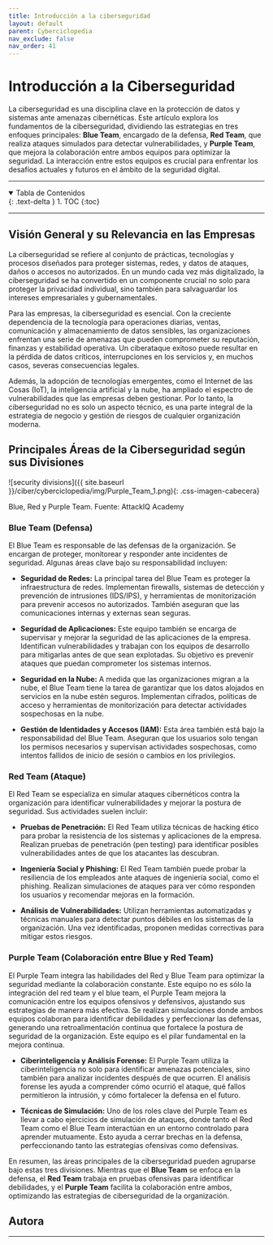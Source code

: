 ```yaml
---
title: Introducción a la ciberseguridad
layout: default
parent: Cyberciclopedia
nav_exclude: false
nav_order: 41
---
```


# Introducción a la Ciberseguridad

La ciberseguridad es una disciplina clave en la protección de datos y sistemas ante amenazas cibernéticas. Este artículo explora los fundamentos de la ciberseguridad, dividiendo las estrategias en tres enfoques principales: **Blue Team**, encargado de la defensa, **Red Team**, que realiza ataques simulados para detectar vulnerabilidades, y **Purple Team**, que mejora la colaboración entre ambos equipos para optimizar la seguridad. La interacción entre estos equipos es crucial para enfrentar los desafíos actuales y futuros en el ámbito de la seguridad digital.

---
<details open markdown="block">
  <summary>Tabla de Contenidos</summary>
  {: .text-delta }
1. TOC
{:toc}
</details>

---
## Visión General y su Relevancia en las Empresas

La ciberseguridad se refiere al conjunto de prácticas, tecnologías y procesos diseñados para proteger sistemas, redes, y datos de ataques, daños o accesos no autorizados. En un mundo cada vez más digitalizado, la ciberseguridad se ha convertido en un componente crucial no solo para proteger la privacidad individual, sino también para salvaguardar los intereses empresariales y gubernamentales.

Para las empresas, la ciberseguridad es esencial. Con la creciente dependencia de la tecnología para operaciones diarias, ventas, comunicación y almacenamiento de datos sensibles, las organizaciones enfrentan una serie de amenazas que pueden comprometer su reputación, finanzas y estabilidad operativa. Un ciberataque exitoso puede resultar en la pérdida de datos críticos, interrupciones en los servicios y, en muchos casos, severas consecuencias legales.

Además, la adopción de tecnologías emergentes, como el Internet de las Cosas (IoT), la inteligencia artificial y la nube, ha ampliado el espectro de vulnerabilidades que las empresas deben gestionar. Por lo tanto, la ciberseguridad no es solo un aspecto técnico, es una parte integral de la estrategia de negocio y gestión de riesgos de cualquier organización moderna.

## Principales Áreas de la Ciberseguridad según sus Divisiones

![security divisions]({{ site.baseurl }}/ciber/cyberciclopedia/img/Purple_Team_1.png){: .css-imagen-cabecera}
<p class="caption">Blue, Red y Purple Team. Fuente: AttackIQ Academy</p>

### **Blue Team (Defensa)**

El Blue Team es responsable de las defensas de la organización. Se encargan de proteger, monitorear y responder ante incidentes de seguridad. Algunas áreas clave bajo su responsabilidad incluyen:

- **Seguridad de Redes:** La principal tarea del Blue Team es proteger la infraestructura de redes. Implementan firewalls, sistemas de detección y prevención de intrusiones (IDS/IPS), y herramientas de monitorización para prevenir accesos no autorizados. También aseguran que las comunicaciones internas y externas sean seguras.

- **Seguridad de Aplicaciones:** Este equipo también se encarga de supervisar y mejorar la seguridad de las aplicaciones de la empresa. Identifican vulnerabilidades y trabajan con los equipos de desarrollo para mitigarlas antes de que sean explotadas. Su objetivo es prevenir ataques que puedan comprometer los sistemas internos.

- **Seguridad en la Nube:** A medida que las organizaciones migran a la nube, el Blue Team tiene la tarea de garantizar que los datos alojados en servicios en la nube estén seguros. Implementan cifrados, políticas de acceso y herramientas de monitorización para detectar actividades sospechosas en la nube.

- **Gestión de Identidades y Accesos (IAM):** Esta área también está bajo la responsabilidad del Blue Team. Aseguran que los usuarios solo tengan los permisos necesarios y supervisan actividades sospechosas, como intentos fallidos de inicio de sesión o cambios en los privilegios.

### **Red Team (Ataque)**

El Red Team se especializa en simular ataques cibernéticos contra la organización para identificar vulnerabilidades y mejorar la postura de seguridad. Sus actividades suelen incluir:

- **Pruebas de Penetración:** El Red Team utiliza técnicas de hacking ético para probar la resistencia de los sistemas y aplicaciones de la empresa. Realizan pruebas de penetración (pen testing) para identificar posibles vulnerabilidades antes de que los atacantes las descubran.

- **Ingeniería Social y Phishing:** El Red Team también puede probar la resiliencia de los empleados ante ataques de ingeniería social, como el phishing. Realizan simulaciones de ataques para ver cómo responden los usuarios y recomendar mejoras en la formación.

- **Análisis de Vulnerabilidades:** Utilizan herramientas automatizadas y técnicas manuales para detectar puntos débiles en los sistemas de la organización. Una vez identificadas, proponen medidas correctivas para mitigar estos riesgos.

### **Purple Team (Colaboración entre Blue y Red Team)**

El Purple Team integra las habilidades del Red y Blue Team para optimizar la seguridad mediante la colaboración constante. Este equipo no es sólo la integración del red team y el blue team, el Purple Team mejora la comunicación entre los equipos ofensivos y defensivos, ajustando sus estrategias de manera más efectiva. Se realizan simulaciones donde ambos equipos colaboran para identificar debilidades y perfeccionar las defensas, generando una retroalimentación continua que fortalece la postura de seguridad de la organización. Este equipo es el pilar fundamental en la mejora continua.

- **Ciberinteligencia y Análisis Forense:** El Purple Team utiliza la ciberinteligencia no solo para identificar amenazas potenciales, sino también para analizar incidentes después de que ocurren. El análisis forense les ayuda a comprender cómo ocurrió el ataque, qué fallos permitieron la intrusión, y cómo fortalecer la defensa en el futuro.

- **Técnicas de Simulación:** Uno de los roles clave del Purple Team es llevar a cabo ejercicios de simulación de ataques, donde tanto el Red Team como el Blue Team interactúan en un entorno controlado para aprender mutuamente. Esto ayuda a cerrar brechas en la defensa, perfeccionando tanto las estrategias ofensivas como defensivas.

En resumen, las áreas principales de la ciberseguridad pueden agruparse bajo estas tres divisiones. Mientras que el **Blue Team** se enfoca en la defensa, el **Red Team** trabaja en pruebas ofensivas para identificar debilidades, y el **Purple Team** facilita la colaboración entre ambos, optimizando las estrategias de ciberseguridad de la organización.

## Autora

<div id="author-container" data-author-id="JMMARTINEZE"></div>
<script src="/doc/assets/authors/load-author.js"></script>

---
